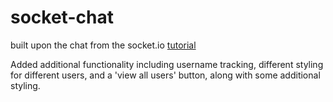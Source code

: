 # socket-chat

built upon the chat from the socket.io [tutorial](http://socket.io/get-started/chat/)

Added additional functionality including username tracking, different styling for different users, and a 'view all users' button, along with some additional styling.
